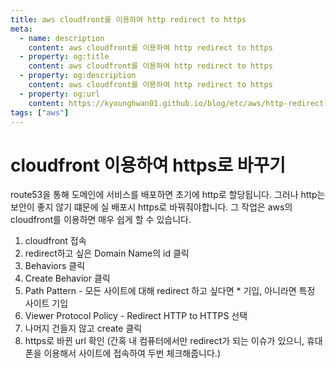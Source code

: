 ```yaml
---
title: aws cloudfront를 이용하여 http redirect to https
meta:
  - name: description
    content: aws cloudfront를 이용하여 http redirect to https
  - property: og:title
    content: aws cloudfront를 이용하여 http redirect to https
  - property: og:description
    content: aws cloudfront를 이용하여 http redirect to https
  - property: og:url
    content: https://kyounghwan01.github.io/blog/etc/aws/http-redirect-https/
tags: ["aws"]
---
```


# cloudfront 이용하여 https로 바꾸기

route53을 통해 도메인에 서비스를 배포하면 초기에 http로 할당됩니다.
그러나 http는 보안이 좋지 않기 떄문에 실 배포시 https로 바꿔줘야합니다.
그 작업은 aws의 cloudfront를 이용하면 매우 쉽게 할 수 있습니다.

1. cloudfront 접속
2. redirect하고 싶은 Domain Name의 id 클릭
3. Behaviors 클릭
4. Create Behavior 클릭
5. Path Pattern - 모든 사이트에 대해 redirect 하고 싶다면 \* 기입, 아니라면 특정 사이트 기입
6. Viewer Protocol Policy - Redirect HTTP to HTTPS 선택
7. 나머지 건들지 않고 create 클릭
8. https로 바뀐 url 확인 (간혹 내 컴퓨터에서만 redirect가 되는 이슈가 있으니, 휴대폰을 이용해서 사이트에 접속하여 두번 체크해줍니다.)

<TagLinks />

<Comment />
